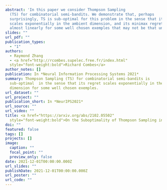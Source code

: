 ```yaml
---
abstract: 'In this paper we consider Thompson Sampling
  (TS) for combinatorial semi-bandits. We demonstrate that, perhaps
  surprisingly, TS is sub-optimal for this problem in the sense that its regret
  scales exponentially in the ambient dimension, and its minimax regret scales
  almost linearly for some well chosen exemples that may not be that uncommon. '
slides: ""
url_pdf: ""
publication_types:
  - "1"
authors:
  - Raymond Zhang
  - <a href="http://rcombes.supelec.free.fr/index.html"
  style="font-weight:bold">Richard Combes</a>
author_notes: []
publication: In *Neural Information Processing Systems 2021*
summary: Thompson Sampling (TS) for combinatorial semi-bandits is
  sub-optimal  in the sense that its regret scales exponentially in the ambient
  dimension for some well chosen exemples.
url_dataset: ""
url_project: ""
publication_short: In *NeurIPS2021*
url_source: ""
url_video: ""
title: <a href="https://arxiv.org/abs/2102.05502"
  style="font-weight:bold">On the Suboptimality of Thompson Sampling in High Dimensions</a> 
doi: ""
featured: false
tags: []
projects: []
image:
  caption: ""
  focal_point: ""
  preview_only: false
date: 2021-12-01T00:00:00.000Z
url_slides: ""
publishDate: 2021-12-01T00:00:00.000Z
url_poster: ""
url_code: ""
---
```


<!-- {{% callout note %}}
Click the *Cite* button above to demo the feature to enable visitors to import publication metadata into their reference management software.
{{% /callout %}}

{{% callout note %}}
Create your slides in Markdown - click the *Slides* button to check out the example.
{{% /callout %}}

Supplementary notes can be added here, including [code, math, and images](https://wowchemy.com/docs/writing-markdown-latex/). -->

